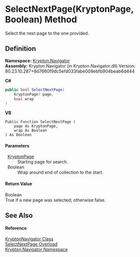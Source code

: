 # SelectNextPage(KryptonPage, Boolean) Method


Select the next page to the one provided.



## Definition
**Namespace:** <a href="a21ac074-d119-3dc6-bd1c-d3a12c0128bc.md">Krypton.Navigator</a>  
**Assembly:** Krypton.Navigator (in Krypton.Navigator.dll) Version: 80.23.10.287+8d7660f9dc5efd033fabe008ebfb904beab6d444

**C#**
``` C#
public bool SelectNextPage(
	KryptonPage? page,
	bool wrap
)
```
**VB**
``` VB
Public Function SelectNextPage ( 
	page As KryptonPage,
	wrap As Boolean
) As Boolean
```



#### Parameters
<dl><dt>  <a href="6152055e-8626-d35d-405b-6d965a03471a.md">KryptonPage</a></dt><dd>Starting page for search.</dd><dt>  Boolean</dt><dd>Wrap around end of collection to the start.</dd></dl>

#### Return Value
Boolean  
True if a new page was selected; otherwise false.

## See Also


#### Reference
<a href="5b32a15b-85d7-1db8-3c10-e43632f905eb.md">KryptonNavigator Class</a>  
<a href="e5564d2e-beea-4e56-9474-393cd4c2dd5c.md">SelectNextPage Overload</a>  
<a href="a21ac074-d119-3dc6-bd1c-d3a12c0128bc.md">Krypton.Navigator Namespace</a>  
